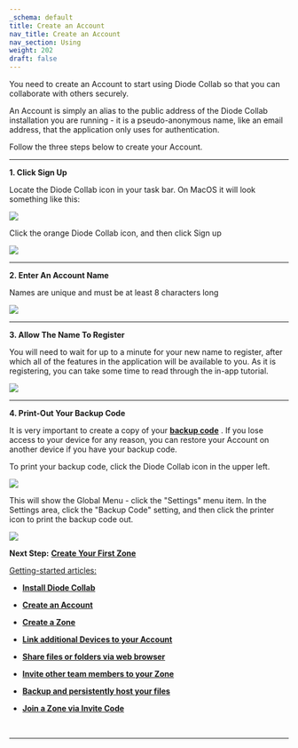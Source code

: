 ```yaml
---
_schema: default
title: Create an Account
nav_title: Create an Account
nav_section: Using
weight: 202
draft: false
---
```

You need to create an Account to start using Diode Collab so that you can collaborate with others securely.

An Account is simply an alias to the public address of the Diode Collab installation you are running - it is a pseudo-anonymous name, like an email address, that the application only uses for authentication.

Follow the three steps below to create your Account.

---

**1\. Click Sign Up**

Locate the Diode Collab icon in your task bar. On MacOS it will look something like this:

![](/uploads/image-8.png)

Click the orange Diode Collab icon, and then click Sign up

![](/uploads/image-33.png)

---

**2\. Enter An Account Name**

Names are unique and must be at least 8 characters long

![](/uploads/image-34.png)

---

**3\. Allow The Name To Register**

You will need to wait for up to a minute for your new name to register, after which all of the features in the application will be available to you. As it is registering, you can take some time to read through the in-app tutorial.

![](/uploads/image-35.png)

---

**4\. Print-Out Your Backup Code**

It is very important to create a copy of your <a href="https://app.docs.diode.io/docs/navigating/diode-drive-backup-codes/" target="_blank" rel="noopener"><strong>backup code</strong></a> . If you lose access to your device for any reason, you can restore your Account on another device if you have your backup code.

To print your backup code, click the Diode Collab icon in the upper left.

![](/uploads/image-36.png)

This will show the Global Menu - click the "Settings" menu item. In the Settings area, click the "Backup Code" setting, and then click the printer icon to print the backup code out.

![](/uploads/image-38.png)

**Next Step:** [**Create Your First Zone**](https://app.docs.diode.io/docs/using/create-a-zone/)

<u>Getting-started articles:</u>

* <a href="https://app.docs.diode.io/docs/" target="_blank" rel="noopener"><strong>Install Diode Collab</strong></a>
* <a href="https://app.docs.diode.io/docs/using/getting-started/" target="_blank" rel="noopener"><strong>Create an Account</strong></a>
* <a href="https://app.docs.diode.io/docs/using/create-a-zone/" target="_blank" rel="noopener"><strong>Create a Zone</strong></a>
* <a href="https://app.docs.diode.io/docs/using/linked-devices/" target="_blank" rel="noopener"><strong>Link additional Devices to your Account</strong></a>
* <a href="https://app.docs.diode.io/docs/using/share-a-file-or-folder-via-web-browser/" target="_blank" rel="noopener"><strong>Share files or folders via web browser</strong></a>
* <a href="https://app.docs.diode.io/docs/using/add-a-team-member-or-additional-device/" target="_blank" rel="noopener"><strong>Invite other team members to your Zone</strong></a>
* <a href="https://app.docs.diode.io/docs/using/backup-your-confidential-files/" target="_blank" rel="noopener"><strong>Backup and persistently host your files</strong></a>
* <a href="https://app.docs.diode.io/docs/using/join-a-zone-by-invite-code/" target="_blank" rel="noopener"><strong>Join a Zone via Invite Code</strong></a>

  &nbsp;

---

&nbsp;